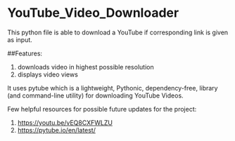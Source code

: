 # YouTube_Video_Downloader
This python file is able to download a YouTube if corresponding link is given as input. 

##Features:
1) downloads video in highest possible resolution
2) displays video views

It uses pytube which is a lightweight, Pythonic, dependency-free, library (and command-line utility) for downloading YouTube Videos.

Few helpful resources for possible future updates for the project:
1) https://youtu.be/vEQ8CXFWLZU
2) https://pytube.io/en/latest/
